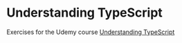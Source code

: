# Understanding TypeScript

Exercises for the Udemy course [Understanding TypeScript](https://www.udemy.com/understanding-typescript)
